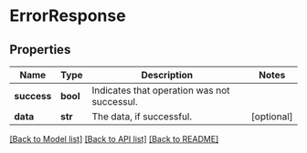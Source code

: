 # ErrorResponse

## Properties
Name | Type | Description | Notes
------------ | ------------- | ------------- | -------------
**success** | **bool** | Indicates that operation was not successul. | 
**data** | **str** | The data, if successful. | [optional] 

[[Back to Model list]](../README.md#documentation-for-models) [[Back to API list]](../README.md#documentation-for-api-endpoints) [[Back to README]](../README.md)


